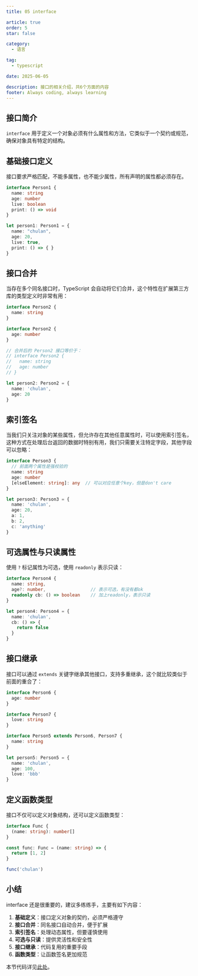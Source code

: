 ```yaml
---
title: 05 interface

article: true
order: 5
star: false

category:
  - 语言

tag:
  - typescript

date: 2025-06-05

description: 接口的相关介绍，共6个方面的内容
footer: Always coding, always learning
---
```


<!-- more -->

## 接口简介

`interface` 用于定义一个对象必须有什么属性和方法，它类似于一个契约或规范，确保对象具有特定的结构。

## 基础接口定义

接口要求严格匹配，不能多属性，也不能少属性，所有声明的属性都必须存在。

```typescript
interface Person1 {
  name: string
  age: number
  live: boolean
  print: () => void
}

let person1: Person1 = {
  name: "chulan",
  age: 20,
  live: true,
  print: () => { }
}
```

## 接口合并

当存在多个同名接口时，TypeScript 会自动将它们合并，这个特性在扩展第三方库的类型定义时非常有用：

```typescript
interface Person2 {
  name: string
}

interface Person2 {
  age: number
}

// 合并后的 Person2 接口等价于：
// interface Person2 {
//   name: string
//   age: number
// }

let person2: Person2 = {
  name: 'chulan',
  age: 20
}
```

## 索引签名

当我们只关注对象的某些属性，但允许存在其他任意属性时，可以使用索引签名，这种方式在处理后台返回的数据时特别有用，我们只需要关注特定字段，其他字段可以忽略：

```typescript
interface Person3 {
  // 前面两个属性是强校验的
  name: string
  age: number
  [elseElement: string]: any  // 可以对应任意个key，但是don't care
}

let person3: Person3 = {
  name: 'chulan',
  age: 20,
  a: 1,
  b: 2,
  c: 'anything'
}
```

## 可选属性与只读属性

使用 `?` 标记属性为可选，使用 `readonly` 表示只读：

```typescript
interface Person4 {
  name: string,
  age?: number,                 // 表示可选，有没有都ok
  readonly cb: () => boolean    // 加上readonly，表示只读
}

let person4: Person4 = {
  name: 'chulan',
  cb: () => {
    return false
  }
}
```

## 接口继承

接口可以通过 `extends` 关键字继承其他接口，支持多重继承，这个就比较类似于前面的重合了：

```typescript
interface Person6 {
  age: number
}

interface Person7 {
  love: string
}

interface Person5 extends Person6, Person7 {
  name: string
}

let person5: Person5 = {
  name: 'chulan',
  age: 100,
  love: 'bbb'
}
```

## 定义函数类型

接口不仅可以定义对象结构，还可以定义函数类型：

```typescript
interface Func {
  (name: string): number[]
}

const func: Func = (name: string) => {
  return [1, 2]
}

func('chulan')
```

## 小结

interface 还是很重要的，建议多练练手，主要有如下内容：

1. **基础定义**：接口定义对象的契约，必须严格遵守
2. **接口合并**：同名接口自动合并，便于扩展
3. **索引签名**：处理动态属性，但要谨慎使用
4. **可选与只读**：提供灵活性和安全性
5. **接口继承**：代码复用的重要手段
6. **函数类型**：让函数签名更加规范

本节代码详见[此处](https://github.com/KBchulan/ClBlogs-Src/blob/main/blogs-main/typescript/05-interface/index.ts)。

